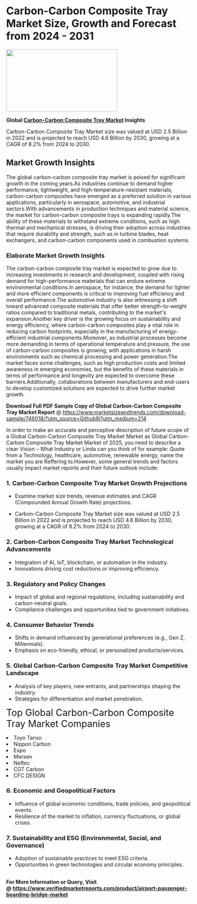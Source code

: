 <H1>Carbon-Carbon Composite Tray Market Size, Growth and Forecast from 2024 - 2031</H1><img class="aligncenter size-medium wp-image-584254" src="https://thirdeyenews.in/wp-content/uploads/2024/09/Global-Market-Research-300x168.jpeg" alt="" width="300" height="168" /><p><strong>Global&nbsp;<a href="https://www.marketsizeandtrends.com/download-sample/746018/?utm_source=Github8j?utm_medium=214">Carbon-Carbon Composite Tray Market</a> Insights</strong></p><p>Carbon-Carbon Composite Tray Market size was valued at USD 2.5 Billion in 2022 and is projected to reach USD 4.6 Billion by 2030, growing at a CAGR of 8.2% from 2024 to 2030.</p><p><h2>Market Growth Insights</h2> The global carbon-carbon composite tray market is poised for significant growth in the coming years.As industries continue to demand higher performance, lightweight, and high-temperature-resistant materials, carbon-carbon composites have emerged as a preferred solution in various applications, particularly in aerospace, automotive, and industrial sectors.With advancements in production techniques and material science, the market for carbon-carbon composite trays is expanding rapidly.The ability of these materials to withstand extreme conditions, such as high thermal and mechanical stresses, is driving their adoption across industries that require durability and strength, such as in turbine blades, heat exchangers, and carbon-carbon components used in combustion systems. <h3>Elaborate Market Growth Insights</h3> The carbon-carbon composite tray market is expected to grow due to increasing investments in research and development, coupled with rising demand for high-performance materials that can endure extreme environmental conditions.In aerospace, for instance, the demand for lighter and more efficient components is critical to improving fuel efficiency and overall performance.The automotive industry is also witnessing a shift toward advanced composite materials that offer better strength-to-weight ratios compared to traditional metals, contributing to the market's expansion.Another key driver is the growing focus on sustainability and energy efficiency, where carbon-carbon composites play a vital role in reducing carbon footprints, especially in the manufacturing of energy-efficient industrial components.Moreover, as industrial processes become more demanding in terms of operational temperature and pressure, the use of carbon-carbon composites is growing, with applications in harsh environments such as chemical processing and power generation.The market faces some challenges, such as high production costs and limited awareness in emerging economies, but the benefits of these materials in terms of performance and longevity are expected to overcome these barriers.Additionally, collaborations between manufacturers and end-users to develop customized solutions are expected to drive further market growth.</p><p><span class=""><strong>Download Full PDF Sample Copy of Global Carbon-Carbon Composite Tray Market Report</strong> @ <a href="https://www.marketsizeandtrends.com/download-sample/746018/?utm_source=Github8j?utm_medium=214" target="_blank">https://www.marketsizeandtrends.com/download-sample/746018/?utm_source=Github8j?utm_medium=214</a></span></p><p>In order to make an accurate and perceptive description of future scope of a Global&nbsp;Carbon-Carbon Composite Tray Market Market as Global&nbsp;Carbon-Carbon Composite Tray Market Market of 2025, you need to describe a clear Vision &ndash; What Industry or Linda can you think of for example: Quote from a Technology, healthcare, automotive, renewable energy, name the market you are Reffering to.However, some general trends and factors usually impact market reports and their future outlook include:</p><h3>1.&nbsp;<strong>Carbon-Carbon Composite Tray Market Growth Projections</strong></h3><ul><li>Examine market size trends, revenue estimates and CAGR (Compounded Annual Growth Rate) projections.</li><li><p>Carbon-Carbon Composite Tray Market size was valued at USD 2.5 Billion in 2022 and is projected to reach USD 4.6 Billion by 2030, growing at a CAGR of 8.2% from 2024 to 2030.</p></li></ul><h3>2.&nbsp;<strong>Carbon-Carbon Composite Tray Market Technological Advancements</strong></h3><ul><li>Integration of AI, IoT, blockchain, or automation in the industry.</li><li>Innovations driving cost reductions or improving efficiency.</li></ul><h3>3.&nbsp;<strong>Regulatory and Policy Changes</strong></h3><ul><li>Impact of global and regional regulations, including sustainability and carbon-neutral goals.</li><li>Compliance challenges and opportunities tied to government initiatives.</li></ul><h3>4.&nbsp;<strong>Consumer Behavior Trends</strong></h3><ul><li>Shifts in demand influenced by generational preferences (e.g., Gen Z, Millennials).</li><li>Emphasis on eco-friendly, ethical, or personalized products/services.</li></ul><h3>5.&nbsp;<strong>Global Carbon-Carbon Composite Tray Market Competitive Landscape</strong></h3><ul><li>Analysis of key players, new entrants, and partnerships shaping the industry.</li><li>Strategies for differentiation and market penetration.</li></ul><p data-pm-slice="1 1 []"><span style="color: inherit; font-family: inherit; font-size: 25px;">Top Global Carbon-Carbon Composite Tray Market Companies</span></p><div class="" data-test-id=""><p><li>Toyo Tanso</li><li> Nippon Carbon</li><li> Expo</li><li> Mersen</li><li> Neftec</li><li> CGT Carbon</li><li> CFC DESIGN</li></p></div><h3>6.&nbsp;<strong>Economic and Geopolitical Factors</strong></h3><ul><li>Influence of global economic conditions, trade policies, and geopolitical events.</li><li>Resilience of the market to inflation, currency fluctuations, or global crises.</li></ul><h3>7.&nbsp;<strong>Sustainability and ESG (Environmental, Social, and Governance)</strong></h3><ul><li>Adoption of sustainable practices to meet ESG criteria.</li><li>Opportunities in green technologies and circular economy principles.</li></ul><h2><strong style="font-size: 14px;">For More Information or Query, Visit @&nbsp;</strong><a style="background-color: #ffffff; font-size: 14px;" href="https://www.marketsizeandtrends.com/report/carbon-carbon-composite-tray-market/" target="_blank">https://www.verifiedmarketreports.com/product/airport-passenger-boarding-bridge-market</a></h2>
